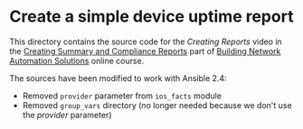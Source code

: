 # Create a simple device uptime report

This directory contains the source code for the _Creating Reports_ video in the [Creating Summary and Compliance Reports](https://my.ipspace.net/bin/list?id=NetAutSol&module=2#M2S2) part of [Building Network Automation Solutions](http://www.ipspace.net/Building_Network_Automation_Solutions) online course.

The sources have been modified to work with Ansible 2.4:

* Removed `provider` parameter from `ios_facts` module
* Removed `group_vars` directory (no longer needed because we don't use the *provider* parameter)
